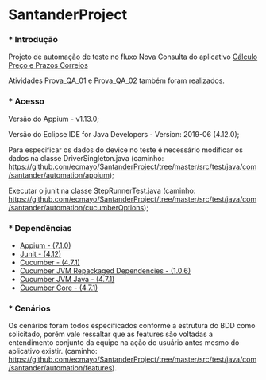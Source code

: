 # SantanderProject

### * Introdução
Projeto de automação de teste no fluxo Nova Consulta do aplicativo <a href="https://play.google.com/store/apps/details?id=br.com.correios.calculaprecoprazo">
Cálculo Preço e Prazos Correios</a>

Atividades Prova_QA_01 e Prova_QA_02 também foram realizados.

### * Acesso

Versão do Appium - v1.13.0;

Versão do Eclipse IDE for Java Developers - Version: 2019-06 (4.12.0);

Para especificar os dados do device no teste é necessário modificar os dados na classe DriverSingleton.java 
(caminho: https://github.com/ecmayo/SantanderProject/tree/master/src/test/java/com/santander/automation/appium);

Executar o junit na classe StepRunnerTest.java 
(caminho: https://github.com/ecmayo/SantanderProject/tree/master/src/test/java/com/santander/automation/cucumberOptions);

### * Dependências
<ul>
<li><a href="https://mvnrepository.com/artifact/io.appium/java-client">Appium - (7.1.0)</a></li>
<li><a href="https://mvnrepository.com/artifact/junit/junit">Junit - (4.12)</a></li>
<li><a href="https://mvnrepository.com/artifact/io.cucumber/cucumber-junit">Cucumber - (4.7.1)</a></li>
<li><a href="https://mvnrepository.com/artifact/io.cucumber/cucumber-jvm-deps">Cucumber JVM Repackaged Dependencies - (1.0.6)</a></li>
<li><a href="https://mvnrepository.com/artifact/io.cucumber/cucumber-java">Cucumber JVM Java - (4.7.1)</a></li>
<li><a href="https://mvnrepository.com/artifact/io.cucumber/cucumber-core"> Cucumber Core - (4.7.1)</a></li>
</ul>          
         
### * Cenários

Os cenários foram todos especificados conforme a estrutura do BDD como solicitado, porém vale ressaltar que as features são voltadas a entendimento conjunto da equipe na ação do usuário antes mesmo do aplicativo existir.
(caminho: https://github.com/ecmayo/SantanderProject/tree/master/src/test/java/com/santander/automation/features).
